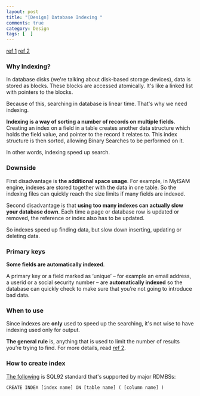 ```yaml
---
layout: post
title: "[Design] Database Indexing "
comments: true
category: Design
tags: [  ]
---
```


[ref 1](http://stackoverflow.com/a/1130) [ref 2](http://www.interspire.com/content/2006/02/15/introduction-to-database-indexes/)

### Why Indexing?

In database disks (we're talking about disk-based storage devices), data is stored as blocks. These blocks are accessed atomically. It's like a linked list with pointers to the blocks. 

Because of this, searching in database is linear time. That's why we need indexing. 

__Indexing is a way of sorting a number of records on multiple fields__. Creating an index on a field in a table creates another data structure which holds the field value, and pointer to the record it relates to. This index structure is then sorted, allowing Binary Searches to be performed on it. 

In other words, indexing speed up search. 

### Downside

First disadvantage is __the additional space usage__. For example, in MyISAM engine, indexes are stored together with the data in one table. So the indexing files can quickly reach the size limits if many fields are indexed. 

Second disadvantage is that __using too many indexes can actually slow your database down__. Each time a page or database row is updated or removed, the reference or index also has to be updated. 

So indexes speed up finding data, but slow down inserting, updating or deleting data.

### Primary keys

__Some fields are automatically indexed__. 

A primary key or a field marked as ‘unique’ – for example an email address, a userid or a social security number – are __automatically indexed__ so the database can quickly check to make sure that you’re not going to introduce bad data.

### When to use

Since indexes are __only__ used to speed up the searching, it's not wise to have indexing used only for output. 

__The general rule__ is, anything that is used to limit the number of results you’re trying to find. For more details, read [ref 2](http://www.interspire.com/content/2006/02/15/introduction-to-database-indexes/). 

### How to create index

[The following](http://stackoverflow.com/a/1157) is SQL92 standard that's supported by major RDMBSs:

    CREATE INDEX [index name] ON [table name] ( [column name] )
